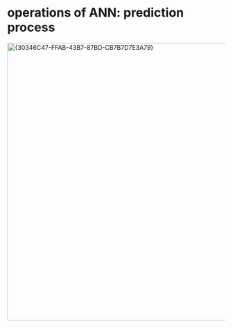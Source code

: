 # operations of ANN: prediction process
<img width="1385" height="642" alt="{30346C47-FFAB-43B7-87BD-CB7B7D7E3A79}" src="https://github.com/user-attachments/assets/afa28246-f1d6-4eb5-8f70-4f44f13a365a" />





